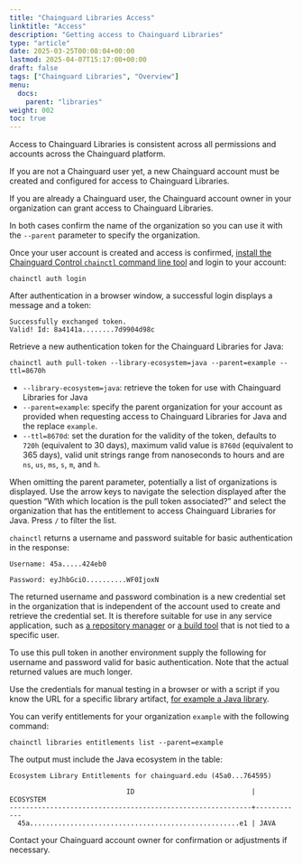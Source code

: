 ```yaml
---
title: "Chainguard Libraries Access"
linktitle: "Access"
description: "Getting access to Chainguard Libraries"
type: "article"
date: 2025-03-25T00:08:04+00:00
lastmod: 2025-04-07T15:17:00+00:00
draft: false
tags: ["Chainguard Libraries", "Overview"]
menu:
  docs:
    parent: "libraries"
weight: 002
toc: true
---
```


Access to Chainguard Libraries is consistent across all permissions and accounts
across the Chainguard platform.

If you are not a Chainguard user yet, a new Chainguard account must be created
and configured for access to Chainguard Libraries.

If you are already a Chainguard user, the Chainguard account owner in your
organization can grant access to Chainguard Libraries.

In both cases confirm the name of the organization so you can use it with the
`--parent` parameter to specify the organization.

Once your user account is created and access is confirmed, [install the
Chainguard Control `chainctl` command line
tool](/chainguard/administration/how-to-install-chainctl/) and login to your
account:

```shell
chainctl auth login
```

After authentication in a browser window, a successful login displays a message
and a token:

```shell
Successfully exchanged token.
Valid! Id: 8a4141a........7d9904d98c
```

Retrieve a new authentication token for the Chainguard Libraries for Java:

```shell
chainctl auth pull-token --library-ecosystem=java --parent=example --ttl=8670h
```

* `--library-ecosystem=java`: retrieve the token for use with Chainguard
  Libraries for Java
* `--parent=example`: specify the parent organization for your account as
  provided when requesting access to Chainguard Libraries for Java and the
  replace `example`.
* `--ttl=8670d`: set the duration for the validity of the token, defaults to
  `720h` (equivalent to 30 days), maximum valid value is `8760d` (equivalent to
  365 days), valid unit strings range from nanoseconds to hours and are `ns`,
  `us`, `ms`, `s`, `m`, and `h`.

When omitting the parent parameter, potentially a list of organizations is
displayed. Use the arrow keys to navigate the selection displayed after the
question “With which location is the pull token associated?” and select the
organization that has the entitlement to access Chainguard Libraries for Java.
Press `/` to filter the list.

`chainctl` returns a username and password suitable for basic authentication in
the response:

```shell
Username: 45a.....424eb0

Password: eyJhbGciO..........WF0IjoxN
```

The returned username and password combination is a new credential set in the
organization that is independent of the account used to create and retrieve the
credential set. It is therefore suitable for use in any service application,
such as [a repository manager](/chainguard/libraries/java/global-configuration)
or [a build tool](/chainguard/libraries/java/build-configuration) that is not
tied to a specific user.

To use this pull token in another environment supply the following for username
and password valid for basic authentication. Note that the actual returned
values are much longer.

Use the credentials for manual testing in a browser or with a script if you know
the URL for a specific library artifact, [for example a Java
library](/chainguard/libraries/java/overview/#technical-details).

You can verify entitlements for your organization `example` with the following
command:

```shell
chainctl libraries entitlements list --parent=example
```

The output must include the Java ecosystem in the table:

```shell
Ecosystem Library Entitlements for chainguard.edu (45a0...764595)

                             ID                             | ECOSYSTEM
------------------------------------------------------------+------------
  45a....................................................e1 | JAVA
```

Contact your Chainguard account owner for confirmation or adjustments if
necessary. 

<!-- Removed for now until we decide where this info should live. It is only accessible
for administrators (so Chainguard internal), but they might also be an audience to 
read the docs - so TBD

As administrator you can create entitlements:

```shell
chainctl libraries entitlements create --ecosystems=java,python --parent=example
```

Use the` --parent` option to specify the organization or select the organization
when running the command.

With the ID from listing the entitlements detailed in the preceding section, you
can also remove a Chainguard Libraries entitlement:

```shell
chainctl libraries entitlements rm ENTITLEMENT_ID
```
-->